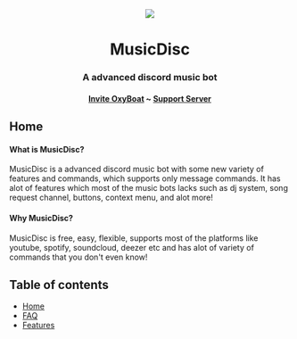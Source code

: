 <center>
  <img src = "https://capsule-render.vercel.app/api?type=waving&color=gradient&height=200&section=header&text=MusicDisc&fontSize=80&fontAlignY=35&animation=twinkling&fontColor=gradient"></img>
</center>

 <h1 align = "center">MusicDisc</h1>
 <h3 align = "center">A advanced discord music bot</h3>
 <h4 align = "center"><a href = "https://discord.com/oauth2/authorize?client_id=904255428500807690&permissions=8&scope=bot">Invite OxyBoat</a> ~ <a href = "https://discord.gg/TtrBP6YUCn">Support Server</a></h4>

<p>
  <h2>Home</h2>
  <h4>What is MusicDisc?</h4>
  MusicDisc is a advanced discord music bot with some new variety of features and commands, which supports only message  commands. It has alot of features which most of the music bots lacks such as dj system, song request channel, buttons, context menu, and alot more!

  <h4>Why MusicDisc?</h4>
  MusicDisc is free, easy, flexible, supports most of the platforms like youtube, spotify, soundcloud, deezer etc and has alot of variety of commands that you don't even know!
</p>

<p>
<h2>Table of contents</h2>
<ul>
  <li><a href = "#home">Home</a></li>
  <li><a href = "FAQ.md">FAQ</a></li>
  <li><a href = "Features.md">Features</a></li>
</ul>
